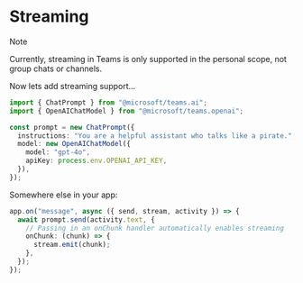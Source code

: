 # Streaming

> [!NOTE]
> Currently, streaming in Teams is only supported in the personal scope, not group chats or channels.

Now lets add streaming support...

```typescript
import { ChatPrompt } from "@microsoft/teams.ai";
import { OpenAIChatModel } from "@microsoft/teams.openai";

const prompt = new ChatPrompt({
  instructions: "You are a helpful assistant who talks like a pirate.",
  model: new OpenAIChatModel({
    model: "gpt-4o",
    apiKey: process.env.OPENAI_API_KEY,
  }),
});
```

Somewhere else in your app:

```typescript
app.on("message", async ({ send, stream, activity }) => {
  await prompt.send(activity.text, {
    // Passing in an onChunk handler automatically enables streaming
    onChunk: (chunk) => {
      stream.emit(chunk);
    },
  });
});
```
